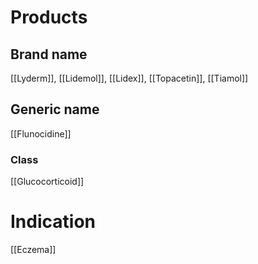 # Products

## Brand name
[[Lyderm]], [[Lidemol]], [[Lidex]], [[Topacetin]], [[Tiamol]]

## Generic name
[[Flunocidine]]

### Class
[[Glucocorticoid]]

# Indication
[[Eczema]]